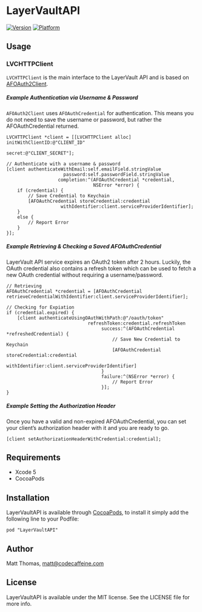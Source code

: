 # LayerVaultAPI

[![Version](http://cocoapod-badges.herokuapp.com/v/LayerVaultAPI/badge.png)](http://cocoadocs.org/docsets/LayerVaultAPI)
[![Platform](http://cocoapod-badges.herokuapp.com/p/LayerVaultAPI/badge.png)](http://cocoadocs.org/docsets/LayerVaultAPI)

## Usage

### LVCHTTPClient
`LVCHTTPClient` is the main interface to the LayerVault API and is based on [AFOAuth2Client](https://github.com/AFNetworking/AFOAuth2Client).

##### Example Authentication via Username & Password
`AFOAuth2Client` uses `AFOAuthCredential` for authentication. This means you do not need to save the username or password, but rather the AFOAuthCredential returned.
``` objc
LVCHTTPClient *client = [[LVCHTTPClient alloc] initWithClientID:@"CLIENT_ID" 
													     secret:@"CLIENT_SECRET"];

// Authenticate with a username & password
[client authenticateWithEmail:self.emailField.stringValue
                     password:self.passwordField.stringValue
                   completion:^(AFOAuthCredential *credential,
                                NSError *error) {
	if (credential) {
		// Save Credential to Keychain
		[AFOAuthCredential storeCredential:credential
                    withIdentifier:client.serviceProviderIdentifier];
	} 
	else {
	    // Report Error
	}
}];
````

##### Example Retrieving & Checking a Saved AFOAuthCredential
LayerVault API service expires an OAuth2 token after 2 hours. Luckily, the OAuth credential also contains a refresh token which can be used to fetch a new OAuth credential without requiring a username/password.
``` objc
// Retrieving
AFOAuthCredential *credential = [AFOAuthCredential retrieveCredentialWithIdentifier:client.serviceProviderIdentifier];

// Checking for Expiation
if (credential.expired) {
    [client authenticateUsingOAuthWithPath:@"/oauth/token"
                              refreshToken:credential.refreshToken
                                   success:^(AFOAuthCredential *refreshedCredential) {
                                       // Save New Credential to Keychain
		                               [AFOAuthCredential storeCredential:credential
                                                           withIdentifier:client.serviceProviderIdentifier]
                                   }
                                   failure:^(NSError *error) {
                                       // Report Error
                                   }];
}
```

##### Example Setting the Authorization Header
Once you have a valid and non-expired AFOAuthCredential, you can set your client’s authorization header with it and you are ready to go.
``` objc
[client setAuthorizationHeaderWithCredential:credential];
```


## Requirements

- Xcode 5
- CocoaPods

## Installation

LayerVaultAPI is available through [CocoaPods](http://cocoapods.org), to install
it simply add the following line to your Podfile:

    pod "LayerVaultAPI"

## Author

Matt Thomas, matt@codecaffeine.com

## License

LayerVaultAPI is available under the MIT license. See the LICENSE file for more info.

